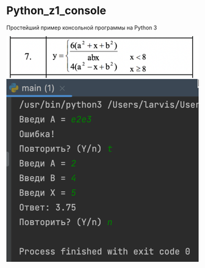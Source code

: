# Python_z1_console
Простейший пример консольной программы на Python 3 

![srcreenshot](screenshot.png)
![srcreenshot2](screenshot2.png)
